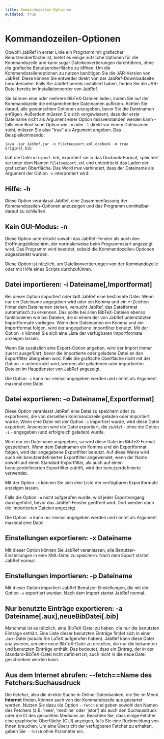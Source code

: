 ```yaml
---
title: Kommandozeilen-Optionen
outdated: true
---
```


# Kommandozeilen-Optionen

Obwohl JabRef in erster Linie ein Programm mit grafischer Benutzeroberfläche ist, bietet es einige nützliche Optionen für die Kommandozeile und kann sogar Dateikonvertierungen durchführen, ohne die grafische Benutzeroberfläche zu öffnen. Um die Kommandozeilenoptionen zu nutzen benötigen Sie die JAR-Version von JabRef. Diese können Sie entweder direkt von der JabRef-Downloadseite herunterladen. Falls Sie JabRef bereits installiert haben, finden Sie die JAR-Datei bereits im Installationsorder von JabRef.

Sie können eine oder mehrere BibTeX-Dateien laden, indem Sie auf der Kommandozeile die entsprechenden Dateinamen auflisten. Achten Sie darauf, alle gewünschten Optionen anzugeben, bevor Sie die Dateinamen anfügen. Außerdem müssen Sie sich vergewissern, dass der erste Dateiname nicht als Argument einer Option missverstanden werden kann - falls eine Bool'sche Option wie `-n` oder `-l` direkt vor einem Dateinamen steht, müssen Sie also "true" als Argument angeben. Das Beispielkommando:

`java -jar JabRef.jar -o filetoexport.xml,docbook -n true     original.bib`

lädt die Datei `original.bib`, exportiert sie in das Docbook-Format, speichert sie unter dem Namen `filetoexport.xml` und unterdrückt das Laden der grafischen Oberfläche. Das Word *true* verhindert, dass der Dateiname als Argument der Option `-n` interpretiert wird.

## Hilfe: -h

Diese Option veranlasst JabRef, eine Zusammenfassung der Kommandozeilen-Optionen anzuzeigen und das Programm unmittelbar darauf zu schließen.

## Kein GUI-Modus: -n

Diese Option unterdrückt sowohl das JabRef-Fenster als auch den Eröffnungsbildschirm, der normalerweise beim Programmstart angezeigt wird. Das Programm wird beendet, sobald die Kommandozeilen-Optionen abgearbeitet wurden.

Diese Option ist nützlich, um Dateikonvertierungen von der Kommandozeile oder mit Hilfe eines Scripts durchzuführen.

## Datei importieren: -i Dateiname\[,Importformat\]

Bei dieser Option importiert oder lädt JabRef eine bestimmte Datei. Wenn nur ein Dateiname angegeben wird oder ein Komma und ein \*-Zeichen hinter dem Dateinamen stehen, versucht JabRef, das Dateiformat automatisch zu erkennen. Das sollte bei allen BibTeX-Dateien ebenso funktionieren wie bei Dateien, die in einem der von JabRef unterstützten Importformate vorliegen. Wenn dem Dateinamen ein Komma und ein Importformat folgen, wird der angegebene Importfilter benutzt. Mit der Option `-h` können Sie sich eine Liste der verfügbaren Importformate anzeigen lassen.

Wenn Sie zusätzlich eine Export-Option angeben, wird der Import immer zuerst ausgeführt, bevor die importierte oder geladene Datei an den Exportfilter übergeben wird. Falls die grafische Oberfläche nicht mit der Option `-n` unterdrückt wird, werden alle geladenen oder importierten Dateien im Hauptfenster von JabRef angezeigt.

Die Option `-i` kann nur einmal angegeben werden und nimmt als Argument maximal eine Datei.

## Datei exportieren: -o Dateiname\[,Exportformat\]

Diese Option veranlasst JabRef, eine Datei zu speichern oder zu exportieren, die von derselben Kommandozeile geladen oder importiert wurde. Wenn eine Datei mit der Option `-i` importiert wurde, wird diese Datei exportiert. Ansonsten wird die Datei exportiert, die *zuletzt* - ohne die Option `-i` - angegeben (und erfolgreich geladen) wurde.

Wird nur ein Dateiname angegeben, so wird diese Datei im BibTeX-Format gespeichert. Wenn dem Dateinamen ein Komma und ein Exportformat folgen, wird der angegebene Exportfilter benutzt. Auf diese Weise wird auch ein benutzerdefinierter Exportfilter angewendet; wenn der Name sowohl auf einen Standard-Exportfilter, als auch auf einen benutzerdefinierten Exportfilter zutrifft, wird der benutzerdefinierte verwendet.

Mit der Option `-h` können Sie sich eine Liste der verfügbaren Exportformate anzeigen lassen.

Falls die Option `-n` nicht aufgerufen wurde, wird jeder Exportvorgang durchgeführt, bevor das JabRef-Fenster geöffnet wird. Dort werden dann die importierten Dateien angezeigt.

Die Option `-o` kann nur einmal angegeben werden und nimmt als Argument maximal eine Datei.

## Einstellungen exportieren: -x Dateiname

Mit dieser Option können Sie JabRef veranlassen, alle Benutzer-Einstellungen in eine XML-Datei zu speichern. Nach dem Export startet JabRef normal.

## Einstellungen importieren: -p Dateiname

Mit dieser Option importiert JabRef Benutzer-Einstellungen, die mit der Option `-x` exportiert wurden. Nach dem Import startet JabRef normal.

## Nur benutzte Einträge exportieren: -a Dateiname\[.aux\],neueBibDatei\[.bib\]

Manchmal ist es nützlich, eine BibTeX-Datei zu haben, die nur die benutzten Einträge enthält. Eine Liste dieser benutzten Einträge findet sich in einer .aux-Datei (sobald Sie LaTeX aufgerufen haben). JabRef kann diese Datei analysieren, um eine neue BibTeX-Datei zu erstellen, die nur die bekannten und benutzten Einträge enthält. Das bedeutet, dass ein Eintrag, der in der Standard-BibTeX-Datei nicht definiert ist, auch nicht in die neue Datei geschrieben werden kann.

## Aus dem Internet abrufen: --fetch==Name des Fetchers:Suchausdruck

Die *Fetcher*, also die direkte Suche in Online-Datenbanken, die Sie im Menü **Internet** finden, können auch von der Kommandozeile aus gestartet werden. Nutzen Sie dazu die Option `--fetch` und geben sowohl den Namen des Fetchers (z.B. 'ieee', 'medline' oder 'jstor') als auch den Suchausdruck oder die ID des gesuchten Mediums an. Beachten Sie, dass einige Fetcher eine graphische Oberfläche (GUI) anzeigen, falls Sie eine Rückmeldung von Ihnen brauchen. Um eine Übersicht der verfügbaren Fetcher zu erhalten, geben Sie `--fetch` ohne Parameter ein.
